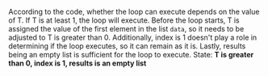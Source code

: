 According to the code, whether the loop can execute depends on the value of T. If T is at least 1, the loop will execute. Before the loop starts, T is assigned the value of the first element in the list `data`, so it needs to be adjusted to T is greater than 0. Additionally, index is 1 doesn't play a role in determining if the loop executes, so it can remain as it is. Lastly, results being an empty list is sufficient for the loop to execute.
State: **T is greater than 0, index is 1, results is an empty list**